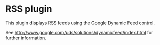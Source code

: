 RSS plugin
===

This plugin displays RSS feeds using the Google Dynamic Feed control.

See http://www.google.com/uds/solutions/dynamicfeed/index.html for further information.